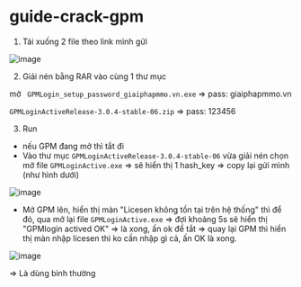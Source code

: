 # guide-crack-gpm

1. Tải xuống 2 file theo link mình gửi

![image](https://github.com/user-attachments/assets/f4ea7a21-71a3-4494-bc85-b17ab199a06b)

2. Giải nén bằng RAR vào cùng 1 thư mục

mở ``` GPMLogin_setup_password_giaiphapmmo.vn.exe``` => pass: giaiphapmmo.vn

```GPMLoginActiveRelease-3.0.4-stable-06.zip``` => pass: 123456

3. Run
- nếu GPM đang mở thì tắt đi
- Vào thư mục ```GPMLoginActiveRelease-3.0.4-stable-06``` vừa giải nén chọn mở file ```GPMLoginActive.exe``` => sẽ hiển thị 1 hash_key => copy lại gửi mình (như hình dưới)

![image](https://github.com/user-attachments/assets/cacb5203-6a7a-44ac-a324-c557344a8ffb)

- Mở GPM lên,  hiển thị màn "Licesen không tồn tại trên hệ thống" thì để đó, qua mở lại file ```GPMLoginActive.exe``` => đợi khoảng 5s sẽ hiển thị "GPMlogin actived OK" => là xong, ấn ok để tắt => quay lại GPM thì hiển thị màn nhập licesen thì ko cần nhập gì cả, ấn OK là xong.

![image](https://github.com/user-attachments/assets/2d64bc15-3615-4520-937d-fbba8cfe33b0)


=> Là dùng bình thường

